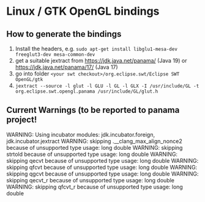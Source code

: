 # Linux / GTK OpenGL bindings

## How to generate the bindings

1. Install the headers, e.g. `sudo apt-get install libglu1-mesa-dev freeglut3-dev mesa-common-dev`
2. get a suitable jextract from https://jdk.java.net/panama/ (Java 19) or https://jdk.java.net/panama/17/ (Java 17)
3. go into folder `<your swt checkout>/org.eclipse.swt/Eclipse SWT OpenGL/gtk`
4. `jextract --source -l glut -l GLU -l GL -l GLX -I /usr/include/GL -t org.eclipse.swt.opengl.panama /usr/include/GL/glut.h`

## Current Warnings (to be reported to panama project!

WARNING: Using incubator modules: jdk.incubator.foreign, jdk.incubator.jextract
WARNING: skipping .__clang_max_align_nonce2 because of unsupported type usage: long double
WARNING: skipping strtold because of unsupported type usage: long double
WARNING: skipping qecvt because of unsupported type usage: long double
WARNING: skipping qfcvt because of unsupported type usage: long double
WARNING: skipping qgcvt because of unsupported type usage: long double
WARNING: skipping qecvt_r because of unsupported type usage: long double
WARNING: skipping qfcvt_r because of unsupported type usage: long double